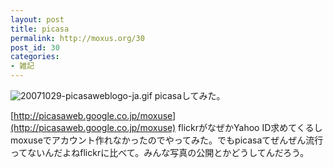 ```yaml
---
layout: post
title: picasa
permalink: http://moxus.org/30
post_id: 30
categories: 
- 雑記
---
```


![20071029-picasaweblogo-ja.gif](http://moxuse.org/blog/media/1/20071029-picasaweblogo-ja.gif)
picasaしてみた。

[http://picasaweb.google.co.jp/moxuse](http://picasaweb.google.co.jp/moxuse)
flickrがなぜかYahoo ID求めてくるしmoxuseでアカウント作れなかったのでやってみた。でもpicasaてぜんぜん流行ってないんだよねflickrに比べて。みんな写真の公開とかどうしてんだろう。
